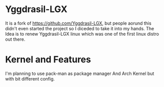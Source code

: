 # Yggdrasil-LGX

It is a fork of https://github.com/Yggdrasil-LGX, but people aorund this didn't even started the project so I diceded to take it into my hands.
The Idea is to renew Yggdrasil-LGX linux which was one of the first linux distro out there.

# Kernel and Features 
I'm planning to use pack-man as package manager
And Arch Kernel but with bit different config.

